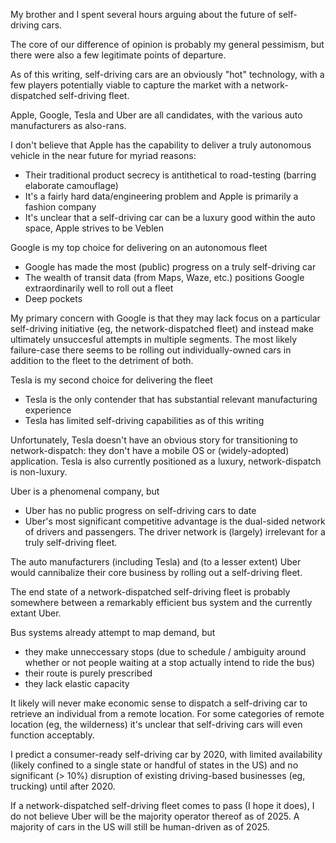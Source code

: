 My brother and I spent several hours arguing about the future of self-driving cars.

The core of our difference of opinion is probably my general pessimism, but there were also a few legitimate points of departure.

As of this writing, self-driving cars are an obviously "hot" technology, with a few players potentially viable to capture the market with a network-dispatched self-driving fleet.

Apple, Google, Tesla and Uber are all candidates, with the various auto manufacturers as also-rans.

I don't believe that Apple has the capability to deliver a truly autonomous vehicle in the near future for myriad reasons:
* Their traditional product secrecy is antithetical to road-testing (barring elaborate camouflage)
* It's a fairly hard data/engineering problem and Apple is primarily a fashion company
* It's unclear that a self-driving car can be a luxury good within the auto space, Apple strives to be Veblen

Google is my top choice for delivering on an autonomous fleet
* Google has made the most (public) progress on a truly self-driving car
* The wealth of transit data (from Maps, Waze, etc.) positions Google extraordinarily well to roll out a fleet
* Deep pockets

My primary concern with Google is that they may lack focus on a particular self-driving initiative (eg, the network-dispatched fleet) and instead make ultimately unsuccesful attempts in multiple segments.  The most likely failure-case there seems to be rolling out individually-owned cars in addition to the fleet to the detriment of both.

Tesla is my second choice for delivering the fleet
* Tesla is the only contender that has substantial relevant manufacturing experience
* Tesla has limited self-driving capabilities as of this writing

Unfortunately, Tesla doesn't have an obvious story for transitioning to network-dispatch: they don't have a mobile OS or (widely-adopted) application.  Tesla is also currently positioned as a luxury, network-dispatch is non-luxury.

Uber is a phenomenal company, but
* Uber has no public progress on self-driving cars to date
* Uber's most significant competitive advantage is the dual-sided network of drivers and passengers. The driver network is (largely) irrelevant for a truly self-driving fleet.

The auto manufacturers (including Tesla) and (to a lesser extent) Uber would cannibalize their core business by rolling out a self-driving fleet.

The end state of a network-dispatched self-driving fleet is probably somewhere between a remarkably efficient bus system and the currently extant Uber. 

Bus systems already attempt to map demand, but
* they make unneccessary stops (due to schedule / ambiguity around whether or not people waiting at a stop actually intend to ride the bus)
* their route is purely prescribed
* they lack elastic capacity

It likely will never make economic sense to dispatch a self-driving car to retrieve an individual from a remote location. For some categories of remote location (eg, the wilderness) it's unclear that self-driving cars will even function acceptably.

I predict a consumer-ready self-driving car by 2020, with limited availability (likely confined to a single state or handful of states in the US) and no significant (> 10%) disruption of existing driving-based businesses (eg, trucking) until after 2020.

If a network-dispatched self-driving fleet comes to pass (I hope it does), I do not believe Uber will be the majority operator thereof as of 2025.  A majority of cars in the US will still be human-driven as of 2025.
